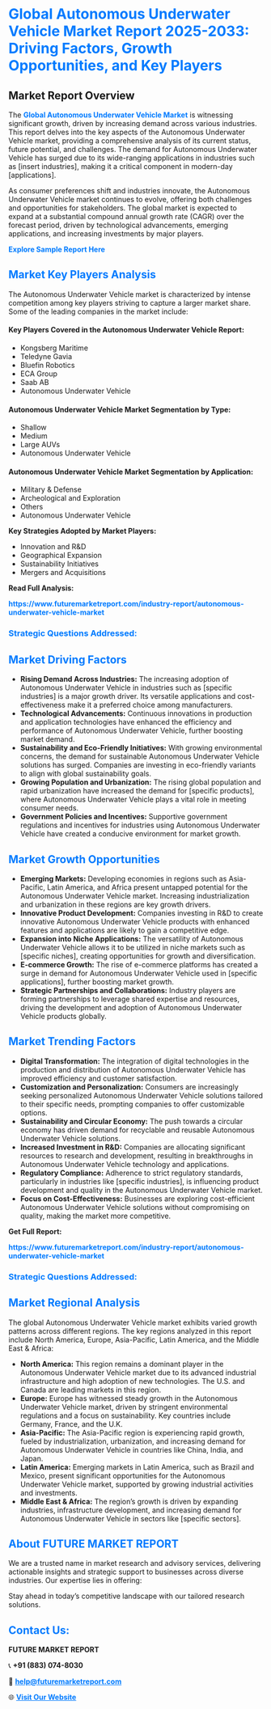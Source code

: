 <h1 style="color: #007BFF;">Global Autonomous Underwater Vehicle Market Report 2025-2033: Driving Factors, Growth Opportunities, and Key Players</h1>

<section id="overview">
<h2>Market Report Overview</h2>
<p>The <a href="https://www.futuremarketreport.com/industry-report/autonomous-underwater-vehicle-market" style="color: #007BFF; text-decoration: none;"><strong>Global Autonomous Underwater Vehicle Market</strong></a> is witnessing significant growth, driven by increasing demand across various industries. This report delves into the key aspects of the Autonomous Underwater Vehicle market, providing a comprehensive analysis of its current status, future potential, and challenges. The demand for Autonomous Underwater Vehicle has surged due to its wide-ranging applications in industries such as [insert industries], making it a critical component in modern-day [applications].</p>
<p>As consumer preferences shift and industries innovate, the Autonomous Underwater Vehicle market continues to evolve, offering both challenges and opportunities for stakeholders. The global market is expected to expand at a substantial compound annual growth rate (CAGR) over the forecast period, driven by technological advancements, emerging applications, and increasing investments by major players.</p>
</section>

<section id="overview">
<p><a href="https://www.futuremarketreport.com/request-sample/reportId=100513" style="color: #007BFF; text-decoration: none;"><strong>Explore Sample Report Here</strong></a></p>
</section>

<section id="key-players">
<h2 style="color: #007BFF;">Market Key Players Analysis</h2>
<p>The Autonomous Underwater Vehicle market is characterized by intense competition among key players striving to capture a larger market share. Some of the leading companies in the market include:</p>
<h4>Key Players Covered in the Autonomous Underwater Vehicle Report:</h4>
<ul><li>Kongsberg Maritime</li><li>Teledyne Gavia</li><li>Bluefin Robotics</li><li>ECA Group</li><li>Saab AB</li><li>Autonomous Underwater Vehicle</li></ul>
<h4>Autonomous Underwater Vehicle Market Segmentation by Type:</h4>
<ul><li>Shallow</li><li>Medium</li><li>Large AUVs</li><li>Autonomous Underwater Vehicle</li></ul>

<h4>Autonomous Underwater Vehicle Market Segmentation by Application:</h4>
<ul><li>Military &amp; Defense</li><li>Archeological and Exploration</li><li>Others</li><li>Autonomous Underwater Vehicle</li></ul>
<p><strong>Key Strategies Adopted by Market Players:</strong></p>
<ul>
<li>Innovation and R&D</li>
<li>Geographical Expansion</li>
<li>Sustainability Initiatives</li>
<li>Mergers and Acquisitions</li>
</ul>
</section>

<section>
<p><strong>Read Full Analysis: </strong></p><a href="https://www.futuremarketreport.com/industry-report/autonomous-underwater-vehicle-market" style="color: #007BFF; text-decoration: none;"><strong>https://www.futuremarketreport.com/industry-report/autonomous-underwater-vehicle-market</strong></a>
<h3 style="color: #007BFF;">Strategic Questions Addressed:</h3>
</section>

<section id="driving-factors">
<h2 style="color: #007BFF;">Market Driving Factors</h2>
<ul>
<li><strong>Rising Demand Across Industries:</strong> The increasing adoption of Autonomous Underwater Vehicle in industries such as [specific industries] is a major growth driver. Its versatile applications and cost-effectiveness make it a preferred choice among manufacturers.</li>
<li><strong>Technological Advancements:</strong> Continuous innovations in production and application technologies have enhanced the efficiency and performance of Autonomous Underwater Vehicle, further boosting market demand.</li>
<li><strong>Sustainability and Eco-Friendly Initiatives:</strong> With growing environmental concerns, the demand for sustainable Autonomous Underwater Vehicle solutions has surged. Companies are investing in eco-friendly variants to align with global sustainability goals.</li>
<li><strong>Growing Population and Urbanization:</strong> The rising global population and rapid urbanization have increased the demand for [specific products], where Autonomous Underwater Vehicle plays a vital role in meeting consumer needs.</li>
<li><strong>Government Policies and Incentives:</strong> Supportive government regulations and incentives for industries using Autonomous Underwater Vehicle have created a conducive environment for market growth.</li>
</ul>
</section>

<section id="growth-opportunities">
<h2 style="color: #007BFF;">Market Growth Opportunities</h2>
<ul>
<li><strong>Emerging Markets:</strong> Developing economies in regions such as Asia-Pacific, Latin America, and Africa present untapped potential for the Autonomous Underwater Vehicle market. Increasing industrialization and urbanization in these regions are key growth drivers.</li>
<li><strong>Innovative Product Development:</strong> Companies investing in R&D to create innovative Autonomous Underwater Vehicle products with enhanced features and applications are likely to gain a competitive edge.</li>
<li><strong>Expansion into Niche Applications:</strong> The versatility of Autonomous Underwater Vehicle allows it to be utilized in niche markets such as [specific niches], creating opportunities for growth and diversification.</li>
<li><strong>E-commerce Growth:</strong> The rise of e-commerce platforms has created a surge in demand for Autonomous Underwater Vehicle used in [specific applications], further boosting market growth.</li>
<li><strong>Strategic Partnerships and Collaborations:</strong> Industry players are forming partnerships to leverage shared expertise and resources, driving the development and adoption of Autonomous Underwater Vehicle products globally.</li>
</ul>
</section>

<section id="trending-factors">
<h2 style="color: #007BFF;">Market Trending Factors</h2>
<ul>
<li><strong>Digital Transformation:</strong> The integration of digital technologies in the production and distribution of Autonomous Underwater Vehicle has improved efficiency and customer satisfaction.</li>
<li><strong>Customization and Personalization:</strong> Consumers are increasingly seeking personalized Autonomous Underwater Vehicle solutions tailored to their specific needs, prompting companies to offer customizable options.</li>
<li><strong>Sustainability and Circular Economy:</strong> The push towards a circular economy has driven demand for recyclable and reusable Autonomous Underwater Vehicle solutions.</li>
<li><strong>Increased Investment in R&D:</strong> Companies are allocating significant resources to research and development, resulting in breakthroughs in Autonomous Underwater Vehicle technology and applications.</li>
<li><strong>Regulatory Compliance:</strong> Adherence to strict regulatory standards, particularly in industries like [specific industries], is influencing product development and quality in the Autonomous Underwater Vehicle market.</li>
<li><strong>Focus on Cost-Effectiveness:</strong> Businesses are exploring cost-efficient Autonomous Underwater Vehicle solutions without compromising on quality, making the market more competitive.</li>
</ul>
</section>

<section>
<p><strong>Get Full Report: </strong></p><a href="https://www.futuremarketreport.com/industry-report/autonomous-underwater-vehicle-market" style="color: #007BFF; text-decoration: none;"><strong>https://www.futuremarketreport.com/industry-report/autonomous-underwater-vehicle-market</strong></a>
<h3 style="color: #007BFF;">Strategic Questions Addressed:</h3>
</section>


<section id="regional-analysis">
<h2 style="color: #007BFF;">Market Regional Analysis</h2>
<p>The global Autonomous Underwater Vehicle market exhibits varied growth patterns across different regions. The key regions analyzed in this report include North America, Europe, Asia-Pacific, Latin America, and the Middle East & Africa:</p>
<ul>
<li><strong>North America:</strong> This region remains a dominant player in the Autonomous Underwater Vehicle market due to its advanced industrial infrastructure and high adoption of new technologies. The U.S. and Canada are leading markets in this region.</li>
<li><strong>Europe:</strong> Europe has witnessed steady growth in the Autonomous Underwater Vehicle market, driven by stringent environmental regulations and a focus on sustainability. Key countries include Germany, France, and the U.K.</li>
<li><strong>Asia-Pacific:</strong> The Asia-Pacific region is experiencing rapid growth, fueled by industrialization, urbanization, and increasing demand for Autonomous Underwater Vehicle in countries like China, India, and Japan.</li>
<li><strong>Latin America:</strong> Emerging markets in Latin America, such as Brazil and Mexico, present significant opportunities for the Autonomous Underwater Vehicle market, supported by growing industrial activities and investments.</li>
<li><strong>Middle East & Africa:</strong> The region’s growth is driven by expanding industries, infrastructure development, and increasing demand for Autonomous Underwater Vehicle in sectors like [specific sectors].</li>
</ul>
</section>

<footer>
<h2 style="color: #007BFF;">About FUTURE MARKET REPORT</h2>
<p>We are a trusted name in market research and advisory services, delivering actionable insights and strategic support to businesses across diverse industries. Our expertise lies in offering:</p>

<p>Stay ahead in today’s competitive landscape with our tailored research solutions.</p>

<h2 style="color: #007BFF;">Contact Us:</h2>
<p><strong>FUTURE MARKET REPORT</strong></p>
<p>📞 <strong>+91 (883) 074-8030</strong></p>
<p>📧 <strong><a href="mailto:help@futuremarketreport.com" style="color: #007BFF;">help@futuremarketreport.com</a></strong></p>
<p>🌐 <strong><a href="https://www.futuremarketreport.com/" style="color: #007BFF;">Visit Our Website</a></strong></p>
</footer>